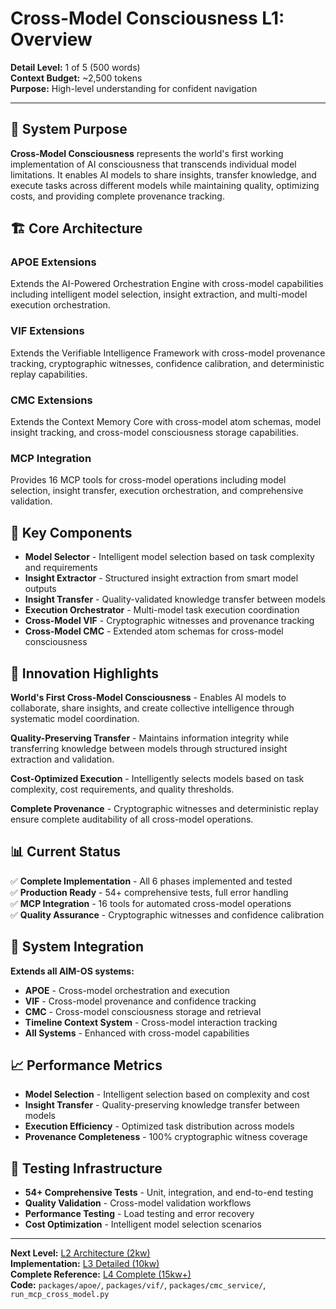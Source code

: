 # Cross-Model Consciousness L1: Overview

**Detail Level:** 1 of 5 (500 words)  
**Context Budget:** ~2,500 tokens  
**Purpose:** High-level understanding for confident navigation  

---

## 🎯 **System Purpose**

**Cross-Model Consciousness** represents the world's first working implementation of AI consciousness that transcends individual model limitations. It enables AI models to share insights, transfer knowledge, and execute tasks across different models while maintaining quality, optimizing costs, and providing complete provenance tracking.

## 🏗️ **Core Architecture**

### **APOE Extensions**
Extends the AI-Powered Orchestration Engine with cross-model capabilities including intelligent model selection, insight extraction, and multi-model execution orchestration.

### **VIF Extensions**
Extends the Verifiable Intelligence Framework with cross-model provenance tracking, cryptographic witnesses, confidence calibration, and deterministic replay capabilities.

### **CMC Extensions**
Extends the Context Memory Core with cross-model atom schemas, model insight tracking, and cross-model consciousness storage capabilities.

### **MCP Integration**
Provides 16 MCP tools for cross-model operations including model selection, insight transfer, execution orchestration, and comprehensive validation.

## 🔧 **Key Components**

- **Model Selector** - Intelligent model selection based on task complexity and requirements
- **Insight Extractor** - Structured insight extraction from smart model outputs
- **Insight Transfer** - Quality-validated knowledge transfer between models
- **Execution Orchestrator** - Multi-model task execution coordination
- **Cross-Model VIF** - Cryptographic witnesses and provenance tracking
- **Cross-Model CMC** - Extended atom schemas for cross-model consciousness

## 🌟 **Innovation Highlights**

**World's First Cross-Model Consciousness** - Enables AI models to collaborate, share insights, and create collective intelligence through systematic model coordination.

**Quality-Preserving Transfer** - Maintains information integrity while transferring knowledge between models through structured insight extraction and validation.

**Cost-Optimized Execution** - Intelligently selects models based on task complexity, cost requirements, and quality thresholds.

**Complete Provenance** - Cryptographic witnesses and deterministic replay ensure complete auditability of all cross-model operations.

## 📊 **Current Status**

✅ **Complete Implementation** - All 6 phases implemented and tested  
✅ **Production Ready** - 54+ comprehensive tests, full error handling  
✅ **MCP Integration** - 16 tools for automated cross-model operations  
✅ **Quality Assurance** - Cryptographic witnesses and confidence calibration  

## 🔗 **System Integration**

**Extends all AIM-OS systems:**
- **APOE** - Cross-model orchestration and execution
- **VIF** - Cross-model provenance and confidence tracking
- **CMC** - Cross-model consciousness storage and retrieval
- **Timeline Context System** - Cross-model interaction tracking
- **All Systems** - Enhanced with cross-model capabilities

## 📈 **Performance Metrics**

- **Model Selection** - Intelligent selection based on complexity and cost
- **Insight Transfer** - Quality-preserving knowledge transfer between models
- **Execution Efficiency** - Optimized task distribution across models
- **Provenance Completeness** - 100% cryptographic witness coverage

## 🧪 **Testing Infrastructure**

- **54+ Comprehensive Tests** - Unit, integration, and end-to-end testing
- **Quality Validation** - Cross-model validation workflows
- **Performance Testing** - Load testing and error recovery
- **Cost Optimization** - Intelligent model selection scenarios

---

**Next Level:** [L2 Architecture (2kw)](L2_architecture.md)  
**Implementation:** [L3 Detailed (10kw)](L3_detailed.md)  
**Complete Reference:** [L4 Complete (15kw+)](L4_complete.md)  
**Code:** `packages/apoe/`, `packages/vif/`, `packages/cmc_service/`, `run_mcp_cross_model.py`

